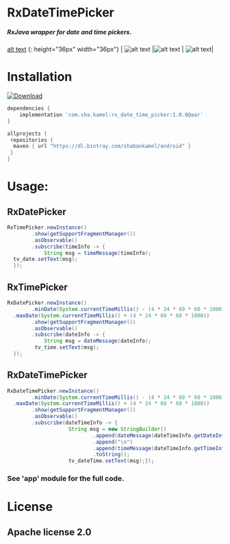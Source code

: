 

# RxDateTimePicker

##### RxJava wrapper for date and time pickers.


[alt text](https://github.com/ShabanKamell/RxDateTimePicker/blob/master/blob/master/raw/date_picker.png "Sample App")
{: height="36px" width="36px"}
| ![alt text](https://github.com/ShabanKamell/RxDateTimePicker/blob/master/blob/master/raw/date_picker.png "Sample App") |![alt text](https://github.com/ShabanKamell/RxDateTimePicker/blob/master/blob/master/raw/time_picker.png "Sample App") | ![alt text](https://github.com/ShabanKamell/RxDateTimePicker/blob/master/blob/master/raw/date_time_picker.png "Sample App")|

# Installation


[ ![Download](https://api.bintray.com/packages/shabankamel/android/rxdatetimepicker/images/download.svg) ](https://bintray.com/shabankamel/android/rxdatetimepicker/_latestVersion)

```gradle
dependencies {
    implementation 'com.sha.kamel:rx_date_time_picker:1.0.0@aar'
}

allprojects {
 repositories { 
  maven { url "https://dl.bintray.com/shabankamel/android" } 
 }
}
```

# Usage:
## RxDatePicker
```java
RxTimePicker.newInstance()  
        .show(getSupportFragmentManager())  
        .asObservable()  
        .subscribe(timeInfo -> {  
            String msg = timeMessage(timeInfo);  
  tv_date.setText(msg);  
  });
```

## RxTimePicker
```java
RxDatePicker.newInstance()  
        .minDate(System.currentTimeMillis() - (4 * 24 * 60 * 60 * 1000)) // 4 days  
  .maxDate(System.currentTimeMillis() + (4 * 24 * 60 * 60 * 1000))  
        .show(getSupportFragmentManager())  
        .asObservable()  
        .subscribe(dateInfo -> {  
            String msg = dateMessage(dateInfo);  
         tv_time.setText(msg);  
  });
```

## RxDateTimePicker
```java
RxDateTimePicker.newInstance()  
        .minDate(System.currentTimeMillis() - (4 * 24 * 60 * 60 * 1000)) // 4 days  
  .maxDate(System.currentTimeMillis() + (4 * 24 * 60 * 60 * 1000))  
        .show(getSupportFragmentManager())  
        .asObservable()  
        .subscribe(dateTimeInfo -> {  
                    String msg = new StringBuilder()  
                            .append(dateMessage(dateTimeInfo.getDateInfo()))  
                            .append("\n")  
                            .append(timeMessage(dateTimeInfo.getTimeInfo()))  
                            .toString();  
                    tv_dateTime.setText(msg);});
```

### See 'app' module for the full code.

# License

## Apache license 2.0
